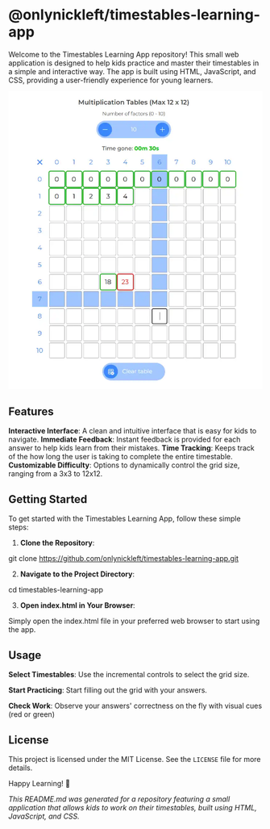 # @onlynickleft/timestables-learning-app

Welcome to the Timestables Learning App repository! This small web application is designed to help kids practice and master their timestables in a simple and interactive way. The app is built using HTML, JavaScript, and CSS, providing a user-friendly experience for young learners.

![Screenshot of the UI](https://raw.githubusercontent.com/onlynickleft/timestables-learning-app/main/screenshot.webp)

## Features

**Interactive Interface**: A clean and intuitive interface that is easy for kids to navigate.
**Immediate Feedback**: Instant feedback is provided for each answer to help kids learn from their mistakes.
**Time Tracking**: Keeps track of the how long the user is taking to complete the entire timestable.
**Customizable Difficulty**: Options to dynamically control the grid size, ranging from a 3x3 to 12x12.

## Getting Started

To get started with the Timestables Learning App, follow these simple steps:

1. **Clone the Repository**:

git clone https://github.com/onlynickleft/timestables-learning-app.git

2. **Navigate to the Project Directory**:

cd timestables-learning-app

3. **Open index.html in Your Browser**:

Simply open the index.html file in your preferred web browser to start using the app.

## Usage ##
**Select Timestables**: Use the incremental controls to select the grid size.

**Start Practicing**: Start filling out the grid with your answers.

**Check Work**: Observe your answers' correctness on the fly with visual cues (red or green) 

## License

This project is licensed under the MIT License. See the `LICENSE` file for more details.


Happy Learning! 🚀


*This README.md was generated for a repository featuring a small application that allows kids to work on their timestables, built using HTML, JavaScript, and CSS.*